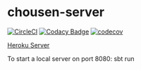 # chousen-server

[![CircleCI](https://circleci.com/gh/RawToast/chousen-server.svg?style=svg&circle-token=f705bd2bb3a6ac38bc7cb58e0d9964f7545c76a2)](https://circleci.com/gh/RawToast/chousen-server) [![Codacy Badge](https://api.codacy.com/project/badge/Grade/ad8c474ac887461fb3d1785cc76888bd)](https://www.codacy.com?utm_source=github.com&amp;utm_medium=referral&amp;utm_content=RawToast/chousen-server&amp;utm_campaign=Badge_Grade)
[![codecov](https://codecov.io/gh/RawToast/chousen-server/branch/master/graph/badge.svg?token=7wvPNCJNvX)](https://codecov.io/gh/RawToast/chousen-server)

[Heroku Server](https://immense-bastion-74506.herokuapp.com)

To start a local server on port 8080: sbt run
